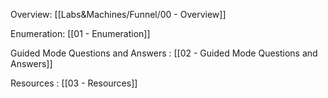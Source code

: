 Overview: [[Labs&Machines/Funnel/00 - Overview]]

Enumeration: [[01 - Enumeration]]

Guided Mode Questions and Answers : [[02 - Guided Mode Questions and Answers]]

Resources : [[03 - Resources]]






